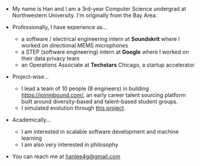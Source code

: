- My name is Han and I am a 3rd-year Computer Science undergrad at Northwestern University. I'm originally from the Bay Area.

- Professionally, I have experience as...
  * a software / electrical engineering intern at **Soundskrit** where I worked on directional MEMS microphones
  * a STEP (software engineering) intern at **Google** where I worked on their data privacy team
  * an Operations Associate at **Techstars** Chicago, a startup accelerator

- Project-wise...
  * I lead a team of 10 people (8 engineers) in building https://joininbound.com/, an early career talent sourcing platform built around diversity-based and talent-based student groups.
  * I simulated evolution through [this project]([url](https://github.com/hanlee4g/mybots)).

- Academically...
  * I am interested in scalable software development and machine learning
  * I am also very interested in philosophy

- You can reach me at hanlee4g@gmail.com
<!---
hanlee4g/hanlee4g is a ✨ special ✨ repository because its `README.md` (this file) appears on your GitHub profile.
You can click the Preview link to take a look at your changes.
--->
